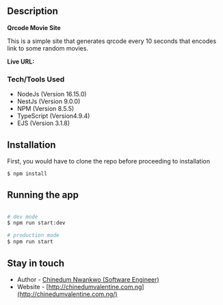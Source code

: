 ## Description

**Qrcode Movie Site**

This is a simple site that generates qrcode every 10 seconds that encodes link to some random movies.

**Live URL:**

### Tech/Tools Used

- NodeJs (Version 16.15.0)
- NestJs (Version 9.0.0)
- NPM (Version 8.5.5)
- TypeScript (Version4.9.4)
- EJS (Version 3.1.8)

## Installation

First, you would have to clone the repo before proceeding to installation

```bash
$ npm install
```

## Running the app

```bash

# dev mode
$ npm run start:dev

# production mode
$ npm run start
```

## Stay in touch

- Author - [Chinedum Nwankwo (Software Engineer)](https://github.com/calculusky)
- Website - [http://chinedumvalentine.com.ng](http://chinedumvalentine.com.ng/)
